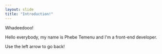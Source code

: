 ```yaml
---
layout: slide
title: "Introduction!"
---
```

Whadeedooo!

Hello everybody, my name is Phebe Temenu and I'm a front-end developer.

Use the left arrow to go back!
